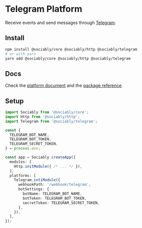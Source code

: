 # Telegram Platform

Receive events and send messages through [Telegram](https://developers.facebook.com/docs/telegram-platform/).

## Install

```bash
npm install @sociably/core @sociably/http @sociably/telegram
# or with yarn
yarn add @sociably/core @sociably/http @sociably/telegram
```

## Docs

Check the [platform document](https://sociably.js.org/docs/telegram-platform)
and the [package reference](https://sociably.js.org/api/modules/telegram.html).

## Setup

```ts
import Sociably from '@sociably/core';
import Http from '@sociably/http';
import Telegram from '@sociably/telegram';

const {
  TELEGRAM_BOT_NAME,
  TELEGRAM_BOT_TOKEN,
  TELEGRAM_SECRET_TOKEN,
} = process.env;

const app = Sociably.createApp({
  modules: [
    Http.initModule({ /* ... */ }),
  ],
  platforms: [
    Telegram.intiModule({
      webhookPath: '/webhook/telegram',
      botSettings: {
        botName: TELEGRAM_BOT_NAME,
        botToken: TELEGRAM_BOT_TOKEN,
        secretToken: TELEGRAM_SECRET_TOKEN,
      },
    }),
  ],
});
```
